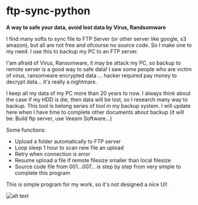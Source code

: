 # ftp-sync-python

**A way to safe your data, avoid lost data by Virus, Randsomware** 

I find many softs to sync file to FTP Server (or other server like google, s3 amazon), but all are not free and ofcourse no source code. 
So I make one to my need. I use this to backup my PC to an FTP server. 

I'am afraid of Virus, Ransomware, it may be attack my PC, so backup to remote server is a good way to safe data!
I saw some people who are victim of virus, ransomware encrypted data ... hacker required pay money to decrypt data... it's really a nightmare.

I keep all my data of my PC more than 20 years to now. I always think about the case if my HDD is die, then data will be lost, so I research many way to backup. This tool is belong series of tool in my backup system. I will update here when I have time to complete other documents about backup (it will be: Build ftp server, use Veeam Software...)

Some functions:
- Upload a folder automatically to FTP server
- Loop sleep 1 hour to scan new file an upload
- Retry when connection is error
- Resume upload a file if remote filesize smaller than local filesize
- Source code file from 001...007... is step by step from very simple to complete this program

This is simple program for my work, so it's not designed a nice UI!

![alt text](https://cdn-glx-2.galaxycloud.vn/tool/media/static.lib?sid=100&db68=1&type=mg&id=me589132&media=image)
